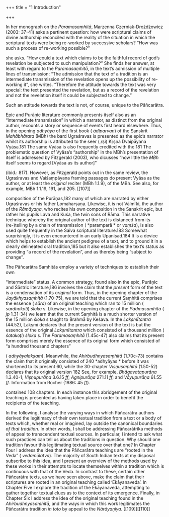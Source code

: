 +++
title = "1 Introduction"

+++

In her monograph on the *Paramasaṃhitā*, Marzenna Czerniak-Drożdżowicz \(2003: 37-41\) asks a pertinent question: how were scriptural claims of divine authorship reconciled with the reality of the situation in which the scriptural texts were being re-worked by successive scholars? “How was such a process of re-working possible?” 

she asks. “How could a text which claims to be the faithful record of god’s revelation be subjected to such manipulation?” She finds her answer, at least with regard to the *Paramasaṃhitā*, in the text’s admission of multiple lines of transmission: “The admission that the text of a tradition is an intermediate transmission of the revelation opens up the possibility of re-working it”, she writes. “Therefore the attitude towards the text was very special: the text presented the revelation, but as a record of the revelation and not the revelation itself it could be subjected to change.” 

Such an attitude towards the text is not, of course, unique to the Pāñcarātra. 

Epic and Purāṇic literature commonly presents itself also as an “intermediate transmission” in which a narrator, as distinct from the original author, recounts a story or sequence of events first heard elsewhere. Thus, in the opening *adhyāya* of the first book \( *ādiparvan*\) of the Sanskrit *Mahābhārata* \(MBh\) the bard Ugraśravas is presented as the epic’s narrator whilst its authorship is attributed to the seer \( *ṛṣi*\) Kṛṣṇa Dvaipāyana Vyāsa.181 The same Vyāsa is also frequently credited with the 181 The problematic question of Vyāsa’s “authorship” in the MBh’s presentation of itself is addressed by Fitzgerald \(2003\), who dicusses “how little the *MBh* itself seems to regard \[Vyāsa as its author\]” 

\(ibid.: 817\). However, as Fitzgerald points out in the same review, the Ugraśravas and Vaiśaṃpāyana framing passages do present Vyāsa as the author, or at least the *original* reciter \(MBh 1.1.9\), of the MBh. See also, for example, MBh 1.1.19, 191, and 205. [[107]]

composition of the Purāṇas,182 many of which are narrated by either Ugraśravas or his father Lomaharṣaṇa. Likewise, it is not Vālmīki, the author of the *Rāmāyaṇa*, who recites his own composition in the Sanskrit epic, but rather his pupils Lava and Kuśa, the twin sons of Rāma. This narrative technique whereby the original author of the text is distanced from its \(re-\)telling by a chain of transmission \( *paramparā * or *vaṃśa*\), is also used quite frequently in the Śaiva scriptural literature.183 Somewhat surprisingly, it is even encountered in an early Upaniṣad.184 It is a device which helps to establish the ancient pedigree of a text, and to ground it in a clearly delineated oral tradition,185 but it also establishes the text’s status as providing “a record of the revelation”, and as thereby being “subject to change”. 

The Pāñcarātra Saṃhitās employ a variety of techniques to establish their own 

“intermediate” status. A common strategy, found also in the epic, Purāṇic and Śāstric literature,186 involves the claim that the *present* form of the text is a condensation of its *original* form. Thus, in the opening chapter of the *Jayākhyasaṃhitā* \(1.70-75\), we are told that the current Saṃhitā comprises the essence \( *sāra*\) of an original teaching which ran to 15 million \( *sārdhakoṭi*\) *śloka* s. Likewise, in the opening chapter of the *Pādmasaṃhitā* \( *jp* 1.31-34\) we learn that the current Saṃhitā is a much shorter version of the 15 million *śloka* s taught to Brahmā by Keśava. In the *Lakṣmītantra* \(44.52\), Lakṣmī declares that the present version of the text is but the essence of the original *Lakṣmītantra* which consisted of a thousand million \( *śatakoṭi*\) *śloka* s. The *Paramasaṃhitā* \(1.45c-47\) also claims that its present form comprises merely the essence of its original form which consisted of “a hundred thousand chapters” 

\( *adhyāyalakṣam*\). Meanwhile, the *Ahirbudhnyasaṃhitā* \(1.70c-73\) contains the claim that it originally consisted of 240 *adhyāyas * before it was shortened to its present 60, while the 30-chapter *Viṣṇusaṃhitā* \(1.50-52\) declares that its original version 182 See, for example, *Bhāgavatapurāṇa* 1.3.40-1; *Viṣṇupurāṇa* 3.6.15 *ff*; *Agnipurāṇa* 271.11 *ff*; and *Vāyupurāṇa* 61.55 *ff*. Information from Rocher \(1986: 45 *ff*\). 

[^183]: See, for instance, the *Mālinīvijayottaratantra* \(1.1-14\), the *Svacchandatantra* \(SvT\) \(8.27 *ff*\), and the *Parākhyatantra* \(3.1-6\). 

[^184]: *Bṛhadāraṇyakopaniṣad* 2.6.1-3; 4.6.1-3; 6.5.1-4. 

[^185]: Doniger \(1993a: 32\) writes that “Epic and Purāṇic tradition \( *smṛti*\) defines itself by the chain of human memory, displaying each link as publicly as possible.” 

[^186]: See Pollock \(1985: 512-513\), who provides examples from the MBh \(12.59.13 *ff*\), the *Matsyapurāṇa* \(53.3-11\), Vātsyāyana’s *Kāmasūtra*, the *Mānasāra* and the *Carakasaṃhitā* among others. [[108]]

contained 108 chapters. In each instance this abridgement of the original teaching is presented as having taken place in order to benefit the recipients of the teaching. 

In the following, I analyse the varying ways in which Pāñcarātra authors derived the legitimacy of their own textual tradition from a text or a body of texts which, whether real or imagined, lay outside the canonical boundaries *of* *that* *tradition*. In other words, I shall be addressing Pāñcarātrika methods of appeal to transcendent textual sources. In particular, I intend to ask what such practices can tell us about the traditions in question. Why should one tradition favour this legitimating textual source over that one? In Chapter Four I address the idea that the Pāñcarātra teachings are “rooted in the Veda” \( *vedamūlatva*\). The majority of South Indian texts at my disposal subscribe to this idea, and I present an overview of the methods used by these works in their attempts to locate themselves within a tradition which is continuous with that of the Veda. In contrast to these, certain other Pāñcarātra texts, as we have seen above, make the claim that their scriptures are rooted in an original teaching called ‘Ekāyanaveda’. In Chapter Five I explore the tradition of the Ekāyanaveda, attempting to gather together textual clues as to the context of its emergence. Finally, in Chapter Six I address the idea of the original teaching found in the *Ahirbudhnyasaṃhitā*, and the ways in which this work legitimates the Pāñcarātra tradition *in toto* by appeal to the *Nārāyaṇīya*. [[109]][[110]]
